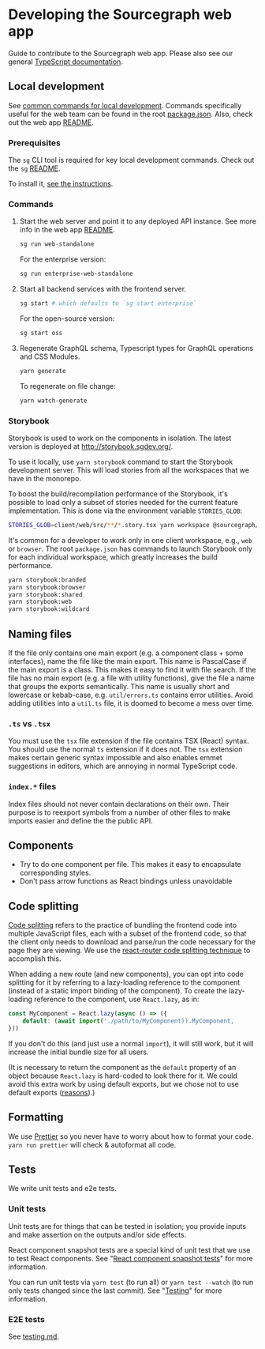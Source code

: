 # Developing the Sourcegraph web app

Guide to contribute to the Sourcegraph web app. Please also see our general [TypeScript documentation](https://about.sourcegraph.com/handbook/engineering/languages/typescript).

## Local development

See [common commands for local development](../../getting-started/quickstart_7_start_server.md).
Commands specifically useful for the web team can be found in the root [package.json](https://github.com/sourcegraph/sourcegraph/blob/main/package.json).
Also, check out the web app [README](https://github.com/sourcegraph/sourcegraph/blob/main/client/web/README.md).

### Prerequisites

The `sg` CLI tool is required for key local development commands. Check out the `sg` [README](https://github.com/sourcegraph/sourcegraph/blob/main/dev/sg/README.md).

To install it, [see the instructions](../../getting-started/quickstart_3_install_sg.md).

### Commands

1. Start the web server and point it to any deployed API instance. See more info in the web app [README](https://github.com/sourcegraph/sourcegraph/blob/main/client/web/README.md).

    ```sh
    sg run web-standalone
    ```

    For the enterprise version:

    ```sh
    sg run enterprise-web-standalone
    ```

2. Start all backend services with the frontend server.

    ```sh
    sg start # which defaults to `sg start enterprise`
    ```

    For the open-source version:

    ```sh
    sg start oss
    ```

3. Regenerate GraphQL schema, Typescript types for GraphQL operations and CSS Modules.

    ```sh
    yarn generate
    ```

    To regenerate on file change:

    ```sh
    yarn watch-generate
    ```

### Storybook

Storybook is used to work on the components in isolation. The latest version is deployed at http://storybook.sgdev.org/.

To use it locally, use `yarn storybook` command to start the Storybook development server. This will load stories from all the workspaces that we have in the monorepo.

To boost the build/recompilation performance of the Storybook, it's possible to load only a subset of stories needed for the current feature implementation. This is done via the environment variable `STORIES_GLOB`:

```sh
STORIES_GLOB=client/web/src/**/*.story.tsx yarn workspace @sourcegraph/storybook run start
```

It's common for a developer to work only in one client workspace, e.g., `web` or `browser`.
The root `package.json` has commands to launch Storybook only for each individual workspace, which greatly increases the build performance.

```sh
yarn storybook:branded
yarn storybook:browser
yarn storybook:shared
yarn storybook:web
yarn storybook:wildcard
```

## Naming files

If the file only contains one main export (e.g. a component class + some interfaces), name the file like the main export.
This name is PascalCase if the main export is a class.
This makes it easy to find it with file search.
If the file has no main export (e.g. a file with utility functions), give the file a name that groups the exports semantically.
This name is usually short and lowercase or kebab-case, e.g. `util/errors.ts` contains error utilities.
Avoid adding utilities into a `util.ts` file, it is doomed to become a mess over time.

### `.ts` vs `.tsx`

You must use the `tsx` file extension if the file contains TSX (React) syntax.
You should use the normal `ts` extension if it does not.
The `tsx` extension makes certain generic syntax impossible and also enables emmet suggestions in editors, which are annoying in normal TypeScript code.

### `index.*` files

Index files should not never contain declarations on their own.
Their purpose is to reexport symbols from a number of other files to make imports easier and define the the public API.

## Components

- Try to do one component per file. This makes it easy to encapsulate corresponding styles.
- Don't pass arrow functions as React bindings unless unavoidable

## Code splitting

[Code splitting](https://reactjs.org/docs/code-splitting.html) refers to the practice of bundling the frontend code into multiple JavaScript files, each with a subset of the frontend code, so that the client only needs to download and parse/run the code necessary for the page they are viewing. We use the [react-router code splitting technique](https://reactjs.org/docs/code-splitting.html#route-based-code-splitting) to accomplish this.

When adding a new route (and new components), you can opt into code splitting for it by referring to a lazy-loading reference to the component (instead of a static import binding of the component). To create the lazy-loading reference to the component, use `React.lazy`, as in:

``` typescript
const MyComponent = React.lazy(async () => ({
    default: (await import('./path/to/MyComponent)).MyComponent,
}))
```

If you don't do this (and just use a normal `import`), it will still work, but it will increase the initial bundle size for all users.

(It is necessary to return the component as the `default` property of an object because `React.lazy` is hard-coded to look there for it. We could avoid this extra work by using default exports, but we chose not to use default exports ([reasons](https://blog.neufund.org/why-we-have-banned-default-exports-and-you-should-do-the-same-d51fdc2cf2ad)).)

## Formatting

We use [Prettier](https://github.com/prettier/prettier) so you never have to worry about how to format your code.
`yarn run prettier` will check & autoformat all code.

## Tests

We write unit tests and e2e tests.

### Unit tests

Unit tests are for things that can be tested in isolation; you provide inputs and make assertion on the outputs and/or side effects.

React component snapshot tests are a special kind of unit test that we use to test React components. See "[React component snapshot tests](../../how-to/testing.md#react-component-snapshot-tests)" for more information.

You can run unit tests via `yarn test` (to run all) or `yarn test --watch` (to run only tests changed since the last commit). See "[Testing](../../how-to/testing.md)" for more information.

### E2E tests

See [testing.md](../../how-to/testing.md).
